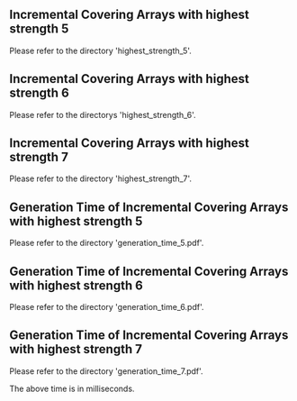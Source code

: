 Incremental Covering Arrays with highest strength 5
-------------------
Please refer to the directory 'highest_strength_5'.

Incremental Covering Arrays with highest strength 6
-------------------
Please refer to the directorys 'highest_strength_6'.

Incremental Covering Arrays with highest strength 7
-------------------
Please refer to the directory 'highest_strength_7'.

Generation Time of Incremental Covering Arrays with highest strength 5
-------------------
Please refer to the directory 'generation_time_5.pdf'.

Generation Time of Incremental Covering Arrays with highest strength 6
-------------------
Please refer to the directory 'generation_time_6.pdf'.

Generation Time of Incremental Covering Arrays with highest strength 7
-------------------
Please refer to the directory 'generation_time_7.pdf'.

The above time is in milliseconds.
